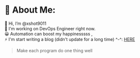# 💫 About Me:
👋 Hi, I’m @xshot9011<br>🔭 I'm working on DevOps Engineer right now.<br>😀 Automation can boost my happinesssss ,<br>⚡ I'm start writing a blog (didn't update for a long time) ^-^: [HERE](https://myshortnote.notion.site/Noted-7f734bfbf0644eacbdc5f8b8d205044b)<br>
> Make each program do one thing well


